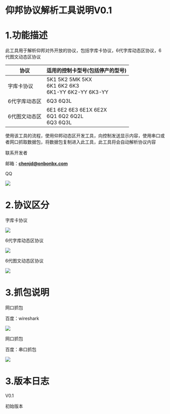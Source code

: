 # 仰邦协议解析工具说明V0.1
# 1.功能描述

此工具用于解析仰邦对外开放的协议，包括字库卡协议，6代字库动态区协议，6代图文动态区协议

| 协议       | 适用的控制卡型号(包括停产的型号) |
| ---------- | -------------------------------- |
| 字库卡协议 | 5K1 5K2 5MK 5KX<br>6K1 6K2 6K3<br>6K1-YY 6K2-YY 6K3-YY |
| 6代字库动态区 | 6Q3 6Q3L |
| 6代图文动态区 | 6E1 6E2 6E3 6E1X 6E2X<br>6Q1 6Q2 6Q2L <BR>6Q3 6Q3L |

使用该工具的流程，使用仰邦动态区开发工具，向控制发送显示内容，使用串口或者网口抓取数据包，将数据包复制进入此工具，此工具将会自动解析协议内容



联系开发者

邮箱：**chenjd@onbonbx.com**

QQ

![](https://github.com/strongercjd/graphbed/raw/master/image/00006.jpg)

# 2.协议区分

字库卡协议

![](https://github.com/strongercjd/graphbed/raw/master/image/00001.png)

6代字库动态区协议

![](https://github.com/strongercjd/graphbed/raw/master/image/00005.png)

6代图文动态区协议

![](https://github.com/strongercjd/graphbed/raw/master/image/00004.png)

# 3.抓包说明

网口抓包

百度：wireshark

![](https://github.com/strongercjd/graphbed/raw/master/image/00003.png)

网口抓包

百度：串口抓包

![](https://github.com/strongercjd/graphbed/raw/master/image/00002.png)

# 3.版本日志

V0.1 

初始版本